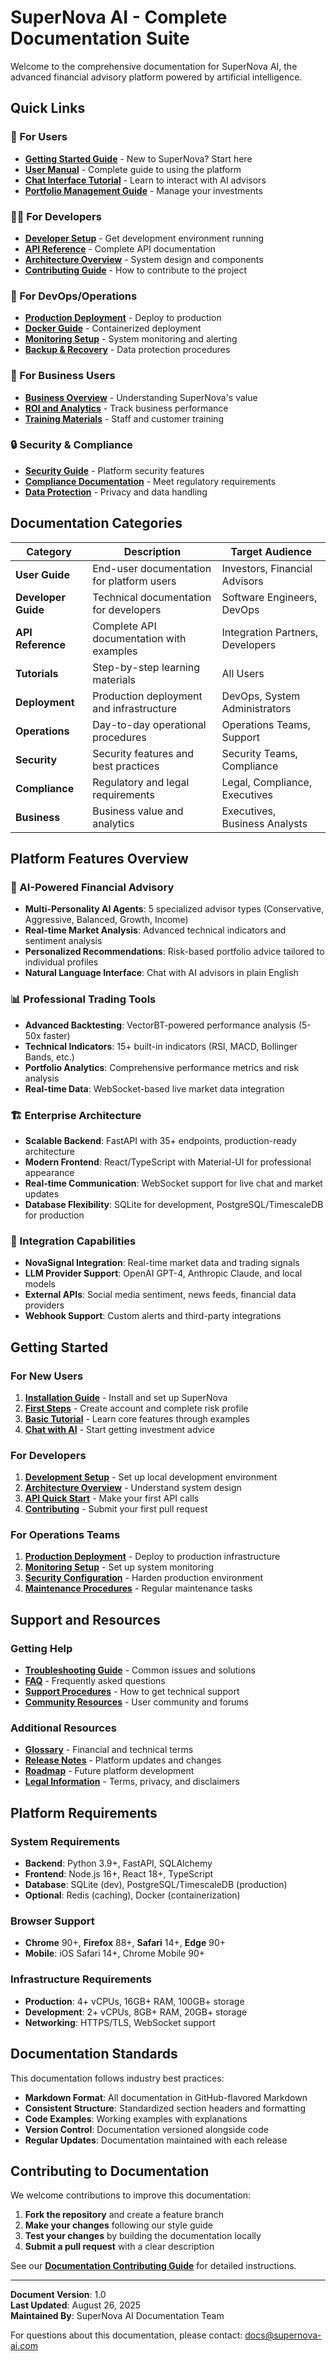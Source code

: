 # SuperNova AI - Complete Documentation Suite

Welcome to the comprehensive documentation for SuperNova AI, the advanced financial advisory platform powered by artificial intelligence.

## Quick Links

### 🎯 For Users
- **[Getting Started Guide](user-guide/getting-started.md)** - New to SuperNova? Start here
- **[User Manual](user-guide/user-manual.md)** - Complete guide to using the platform
- **[Chat Interface Tutorial](tutorials/chat-tutorial.md)** - Learn to interact with AI advisors
- **[Portfolio Management Guide](user-guide/portfolio-management.md)** - Manage your investments

### 👨‍💻 For Developers  
- **[Developer Setup](developer-guide/setup.md)** - Get development environment running
- **[API Reference](api-reference/README.md)** - Complete API documentation
- **[Architecture Overview](developer-guide/architecture.md)** - System design and components
- **[Contributing Guide](developer-guide/contributing.md)** - How to contribute to the project

### 🚀 For DevOps/Operations
- **[Production Deployment](deployment/production-deployment.md)** - Deploy to production
- **[Docker Guide](deployment/docker-guide.md)** - Containerized deployment
- **[Monitoring Setup](operations/monitoring.md)** - System monitoring and alerting
- **[Backup & Recovery](operations/backup-recovery.md)** - Data protection procedures

### 🏢 For Business Users
- **[Business Overview](business/platform-overview.md)** - Understanding SuperNova's value
- **[ROI and Analytics](business/roi-analytics.md)** - Track business performance
- **[Training Materials](business/training-materials.md)** - Staff and customer training

### 🔒 Security & Compliance
- **[Security Guide](security/security-overview.md)** - Platform security features
- **[Compliance Documentation](compliance/regulatory-compliance.md)** - Meet regulatory requirements
- **[Data Protection](compliance/data-protection.md)** - Privacy and data handling

## Documentation Categories

| Category | Description | Target Audience |
|----------|-------------|-----------------|
| **User Guide** | End-user documentation for platform users | Investors, Financial Advisors |
| **Developer Guide** | Technical documentation for developers | Software Engineers, DevOps |
| **API Reference** | Complete API documentation with examples | Integration Partners, Developers |
| **Tutorials** | Step-by-step learning materials | All Users |
| **Deployment** | Production deployment and infrastructure | DevOps, System Administrators |
| **Operations** | Day-to-day operational procedures | Operations Teams, Support |
| **Security** | Security features and best practices | Security Teams, Compliance |
| **Compliance** | Regulatory and legal requirements | Legal, Compliance, Executives |
| **Business** | Business value and analytics | Executives, Business Analysts |

## Platform Features Overview

### 🤖 AI-Powered Financial Advisory
- **Multi-Personality AI Agents**: 5 specialized advisor types (Conservative, Aggressive, Balanced, Growth, Income)
- **Real-time Market Analysis**: Advanced technical indicators and sentiment analysis
- **Personalized Recommendations**: Risk-based portfolio advice tailored to individual profiles
- **Natural Language Interface**: Chat with AI advisors in plain English

### 📊 Professional Trading Tools  
- **Advanced Backtesting**: VectorBT-powered performance analysis (5-50x faster)
- **Technical Indicators**: 15+ built-in indicators (RSI, MACD, Bollinger Bands, etc.)
- **Portfolio Analytics**: Comprehensive performance metrics and risk analysis
- **Real-time Data**: WebSocket-based live market data integration

### 🏗️ Enterprise Architecture
- **Scalable Backend**: FastAPI with 35+ endpoints, production-ready architecture
- **Modern Frontend**: React/TypeScript with Material-UI for professional appearance
- **Real-time Communication**: WebSocket support for live chat and market updates
- **Database Flexibility**: SQLite for development, PostgreSQL/TimescaleDB for production

### 🔧 Integration Capabilities
- **NovaSignal Integration**: Real-time market data and trading signals
- **LLM Provider Support**: OpenAI GPT-4, Anthropic Claude, and local models
- **External APIs**: Social media sentiment, news feeds, financial data providers
- **Webhook Support**: Custom alerts and third-party integrations

## Getting Started

### For New Users
1. **[Installation Guide](user-guide/installation.md)** - Install and set up SuperNova
2. **[First Steps](user-guide/getting-started.md)** - Create account and complete risk profile  
3. **[Basic Tutorial](tutorials/basic-tutorial.md)** - Learn core features through examples
4. **[Chat with AI](tutorials/chat-tutorial.md)** - Start getting investment advice

### For Developers
1. **[Development Setup](developer-guide/setup.md)** - Set up local development environment
2. **[Architecture Overview](developer-guide/architecture.md)** - Understand system design
3. **[API Quick Start](api-reference/quick-start.md)** - Make your first API calls
4. **[Contributing](developer-guide/contributing.md)** - Submit your first pull request

### For Operations Teams
1. **[Production Deployment](deployment/production-deployment.md)** - Deploy to production infrastructure
2. **[Monitoring Setup](operations/monitoring.md)** - Set up system monitoring
3. **[Security Configuration](security/production-security.md)** - Harden production environment
4. **[Maintenance Procedures](operations/maintenance.md)** - Regular maintenance tasks

## Support and Resources

### Getting Help
- **[Troubleshooting Guide](user-guide/troubleshooting.md)** - Common issues and solutions
- **[FAQ](user-guide/faq.md)** - Frequently asked questions
- **[Support Procedures](operations/support-procedures.md)** - How to get technical support
- **[Community Resources](business/community-resources.md)** - User community and forums

### Additional Resources
- **[Glossary](user-guide/glossary.md)** - Financial and technical terms
- **[Release Notes](developer-guide/release-notes.md)** - Platform updates and changes
- **[Roadmap](business/product-roadmap.md)** - Future platform development
- **[Legal Information](compliance/legal-information.md)** - Terms, privacy, and disclaimers

## Platform Requirements

### System Requirements
- **Backend**: Python 3.9+, FastAPI, SQLAlchemy
- **Frontend**: Node.js 16+, React 18+, TypeScript
- **Database**: SQLite (dev), PostgreSQL/TimescaleDB (production)
- **Optional**: Redis (caching), Docker (containerization)

### Browser Support
- **Chrome** 90+, **Firefox** 88+, **Safari** 14+, **Edge** 90+
- **Mobile**: iOS Safari 14+, Chrome Mobile 90+

### Infrastructure Requirements
- **Production**: 4+ vCPUs, 16GB+ RAM, 100GB+ storage
- **Development**: 2+ vCPUs, 8GB+ RAM, 20GB+ storage
- **Networking**: HTTPS/TLS, WebSocket support

## Documentation Standards

This documentation follows industry best practices:
- **Markdown Format**: All documentation in GitHub-flavored Markdown
- **Consistent Structure**: Standardized section headers and formatting
- **Code Examples**: Working examples with explanations
- **Version Control**: Documentation versioned alongside code
- **Regular Updates**: Documentation maintained with each release

## Contributing to Documentation

We welcome contributions to improve this documentation:
1. **Fork the repository** and create a feature branch
2. **Make your changes** following our style guide
3. **Test your changes** by building the documentation locally
4. **Submit a pull request** with a clear description

See our **[Documentation Contributing Guide](developer-guide/contributing-docs.md)** for detailed instructions.

---

**Document Version**: 1.0  
**Last Updated**: August 26, 2025  
**Maintained By**: SuperNova AI Documentation Team  

For questions about this documentation, please contact: docs@supernova-ai.com